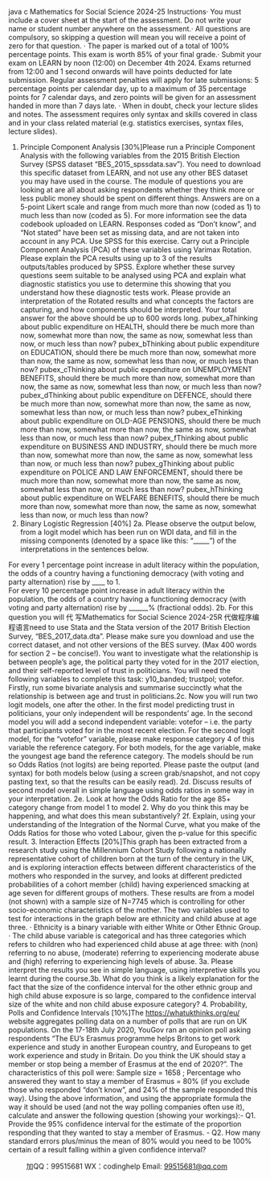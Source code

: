java c
Mathematics for Social Science 2024-25
Instructions·   You must include a cover sheet at the start of the assessment. Do not write your name or student number anywhere on the assessment.·   All questions are compulsory, so skipping a question will mean you will receive a point of zero for that question. 
·   The paper is marked out of a total of 100% percentage points. This exam is worth 85% of your final grade.·   Submit your exam on LEARN by noon (12:00) on December 4th 2024. Exams returned from 12:00 and 1 second onwards will have points deducted for late submission.   Regular assessment penalties will apply for late submissions: 5 percentage points per calendar day, up to a maximum of 35 percentage points for 7 calendar days, and zero points will be given for an assessment handed in more than 7 days late. 
·   When in doubt, check your lecture slides and notes. The assessment requires only syntax and skills covered in class and in your class related material (e.g. statistics exercises, syntax files, lecture slides). 

1. Principle Component Analysis
[30%]Please run a Principle Component Analysis with the following variables from the 2015 British Election Survey (SPSS dataset “BES_2015_spssdata.sav”). You need to download this specific dataset from LEARN, and not use any other BES dataset you may have used in the course. The module of questions you are looking at are all about asking respondents whether they think more or less public money should be spent on different things. Answers are on a 5-point Likert scale and range from much more than now (coded as 1) to much less than now (coded as 5). For more information see the data codebook uploaded on LEARN. Responses coded as “Don’t know”, and “Not stated” have been set as missing data, and are not taken into account in any PCA. Use SPSS for this exercise. Carry out a Principle Component Analysis (PCA) of these variables using Varimax Rotation. Please explain the PCA results using up to 3 of the results outputs/tables produced by SPSS. Explore whether these survey questions seem suitable to be analysed using PCA and explain what diagnostic statistics you use to determine this showing that you understand how these diagnostic tests work. Please provide an interpretation of the Rotated results and what concepts the factors are capturing, and how components should be interpreted. Your total answer for the above should be up to 600 words long.
pubex_aThinking about public expenditure on HEALTH, should there be much more than now, somewhat more than now, the same as now, somewhat less than now, or much less than now?
pubex_bThinking about public expenditure on EDUCATION, should there be much more than now, somewhat more than now, the same as now, somewhat less than now, or much less than now?
pubex_cThinking about public expenditure on UNEMPLOYMENT BENEFITS, should there be much more than now, somewhat more than now, the same as now, somewhat less than now, or much less than now?
pubex_dThinking about public expenditure on DEFENCE, should there be much more than now, somewhat more than now, the same as now, somewhat less than now, or much less than now?
pubex_eThinking about public expenditure on OLD-AGE PENSIONS, should there be much more than now, somewhat more than now, the same as now, somewhat less than now, or much less than now?
pubex_fThinking about public expenditure on BUSINESS AND INDUSTRY, should there be much more than now, somewhat more than now, the same as now, somewhat less than now, or much less than now?
pubex_gThinking about public expenditure on POLICE AND LAW ENFORCEMENT, should there be much more than now, somewhat more than now, the same as now, somewhat less than now, or much less than now?
pubex_hThinking about public expenditure on WELFARE BENEFITS, should there be much more than now, somewhat more than now, the same as now, somewhat less than now, or much less than now?
2. Binary Logistic Regression
[40%]
2a. Please observe the output below, from a logit model which has been run on WDI data, and fill in the missing components (denoted by a space like this: “_____”) of the interpretations in the sentences below. 
   
For every 1 percentage point increase in adult literacy within the population, the odds of a country having a functioning democracy (with voting and party alternation) rise by ____   to 1.   
For every 10 percentage point increase in adult literacy within the population, the odds of a country having a functioning democracy (with voting and party alternation) rise by ______% (fractional odds). 2b. For this question you will 代 写Mathematics for Social Science 2024-25R
代做程序编程语言need to use Stata and the Stata version of the 2017 British Election Survey, “BES_2017_data.dta”. Please make sure you download and use the correct dataset, and not other versions of the BES survey. (Max 400 words for section 2 – be concise!).    You want to investigate what the relationship is between people’s age, the political party they voted for in the 2017 election, and their self-reported level of trust in politicians. You will need the following variables to complete this task: y10_banded; trustpol; votefor. Firstly, run some bivariate analysis and summarise succinctly what the relationship is between age and trust in politicians.2c. Now you will run two logit models, one after the other. In the first model predicting trust in politicians, your only independent will be respondents’ age. In the second model you will add a second independent variable: votefor – i.e. the party that participants voted for in the most recent election. For the second logit model, for the “votefor” variable, please make response category 4 of this variable the reference category. For both models, for the age variable, make the youngest age band the reference category. The models should be run so Odds Ratios (not logits) are being reported. Please paste the output (and syntax) for both models below (using a screen grab/snapshot, and not copy pasting text, so that the results can be easily read). 
2d. Discuss results of second   model overall in simple language using odds ratios in some way in your interpretation. 
2e. Look at how the Odds Ratio for the age 85+ category change from model 1 to model 2. Why do you think this may be happening, and what does this mean substantively?
2f. Explain, using your understanding of the Integration of the Normal Curve, what you make of the Odds Ratios for those who voted Labour, given the p-value for this specific result.
3. Interaction Effects
[20%]This graph has been extracted from a research study using the Millennium Cohort Study following a nationally representative cohort of children born at the turn of the century in the UK, and is exploring interaction effects between different characteristics of the mothers who responded in the survey, and looks at different predicted probabilities of a cohort member (child) having experienced smacking at age seven for different groups of mothers. These results are from a model (not shown) with a sample size of N=7745 which is controlling for other socio-economic characteristics of the mother. The two variables used to test for interactions in the graph below are ethnicity and child abuse at age three. ·   Ethnicity is a binary variable with either White or Other Ethnic Group. ·   The child abuse variable is categorical and has three categories which refers to children who had experienced child abuse at age three: with (non) referring to no abuse, (moderate) referring to experiencing moderate abuse and (high) referring to experiencing high levels of abuse.    3a. Please interpret the results you see in simple language, using interpretive skills you learnt during the course.3b. What do you think is a likely explanation for the fact that the size of the confidence interval for the other ethnic group and high child abuse exposure is so large, compared to the confidence interval size of the white and non child abuse exposure category? 
4. Probability, Polls and Confidence Intervals
[10%]The https://whatukthinks.org/eu/   website aggregates polling data on a number of polls that are run on UK populations. On the 17-18th   July 2020, YouGov ran an opinion poll asking respondents “The EU’s Erasmus programme helps Britons to get work experience and study in another European country, and Europeans to get work experience and study in Britain. Do you think the UK should stay a member or stop being a member of Erasmus at the end of 2020?”. 
The characteristics of this poll were: Sample size = 1658 ; Percentage who answered they want to stay a member of Erasmus = 80% (if you exclude those who responded “don’t know”, and 24% of the sample responded this way). Using the above information, and using the appropriate formula the way it should be used (and not the way polling companies often use it), calculate and answer the following question (showing your workings):-   Q1. Provide the 95% confidence interval for the estimate of the proportion responding that they wanted to stay a member of Erasmus. -   Q2. How many standard errors plus/minus the mean of 80% would you need to be 100% certain of a result falling within a given confidence interval?
   
   

         
加QQ：99515681  WX：codinghelp  Email: 99515681@qq.com
